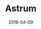 ---
date: 2018-04-09
title: Astrum
link: http://astrum.nodividestudio.com/
image: ./images/astrum.jpg
description: Astrum is a lightweight pattern library designed to be included with any web project. It's non-opinionated and doesn't expect you to write your markup or code in any particular way.
tags:
- frameworks
- development

# ================================
# TOOLS CATEGORIES AVAILABLE
# ================================
# - design
# - development
# - documentation
# - frameworks
# - sketch
#   type: Plugin
#   type: Sketch File
# ================================
---